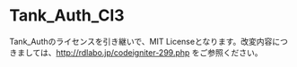 # Tank_Auth_CI3
Tank_Authのライセンスを引き継いで、MIT Licenseとなります。改変内容につきましては、http://rdlabo.jp/codeigniter-299.php をご参照ください。